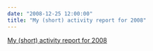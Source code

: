 ```yaml
---
date: "2008-12-25 12:00:00"
title: "My (short) activity report for 2008"
---
```


[My (short) activity report for 2008](/lemire/blog/2008/12-25-my-short-activity-report-for-2008)

